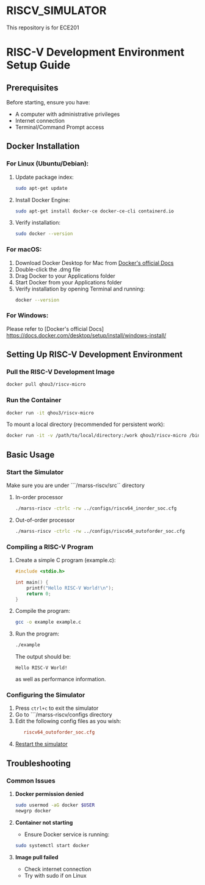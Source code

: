 # RISCV_SIMULATOR
This repository is for ECE201
# RISC-V Development Environment Setup Guide

## Prerequisites

Before starting, ensure you have:
- A computer with administrative privileges
- Internet connection
- Terminal/Command Prompt access

## Docker Installation

### For Linux (Ubuntu/Debian):
1. Update package index:
   ```bash
   sudo apt-get update
   ```
2. Install Docker Engine:
   ```bash
   sudo apt-get install docker-ce docker-ce-cli containerd.io
   ```
3. Verify installation:
   ```bash
   sudo docker --version
   ```

### For macOS:
1. Download Docker Desktop for Mac from [Docker's official Docs](https://docs.docker.com/desktop/setup/install/mac-install/)
2. Double-click the .dmg file
3. Drag Docker to your Applications folder
4. Start Docker from your Applications folder
5. Verify installation by opening Terminal and running:
   ```bash
   docker --version
   ```

### For Windows:
Please refer to [Docker's official Docs] https://docs.docker.com/desktop/setup/install/windows-install/

## Setting Up RISC-V Development Environment

### Pull the RISC-V Development Image
```bash
docker pull qhou3/riscv-micro
```

### Run the Container
```bash
docker run -it qhou3/riscv-micro
```

To mount a local directory (recommended for persistent work):
```bash
docker run -it -v /path/to/local/directory:/work qhou3/riscv-micro /bin/bash
```

## Basic Usage
### Start the Simulator
Make sure you are under ```/marss-riscv/src`` directory
1. In-order processor
   ```bash
   ./marss-riscv -ctrlc -rw ../configs/riscv64_inorder_soc.cfg
   ```
2. Out-of-order processor
   ```bash
   ./marss-riscv -ctrlc -rw ../configs/riscv64_outoforder_soc.cfg
   ```
### Compiling a RISC-V Program
1. Create a simple C program (example.c):
   ```c
   #include <stdio.h>
   
   int main() {
       printf("Hello RISC-V World!\n");
       return 0;
   }
   ```

2. Compile the program:
   ```bash
   gcc -o example example.c
   ```

3. Run the program:
   ```bash
   ./example
   ```
   The output should be:
   ```
   Hello RISC-V World!
   ```
   as well as performance information.
   
### Configuring the Simulator
1. Press ```ctrl+c``` to exit the simulator
2. Go to ```/marss-riscv/configs directory
3. Edit the following config files as you wish:
   ```riscv64_inorder_soc.cfg or
      riscv64_outoforder_soc.cfg
   ```
4. [Restart the simulator](start-the-simulator)

## Troubleshooting

### Common Issues

1. **Docker permission denied**
   ```bash
   sudo usermod -aG docker $USER
   newgrp docker
   ```

2. **Container not starting**
   - Ensure Docker service is running:
   ```bash
   sudo systemctl start docker
   ```

3. **Image pull failed**
   - Check internet connection
   - Try with sudo if on Linux

